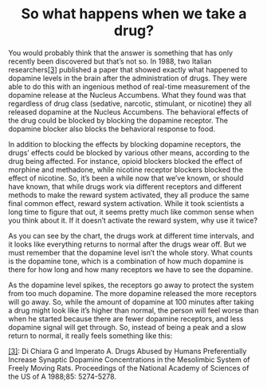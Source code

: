 <center><h1>So what happens when we take a drug?</h1></center>

You would probably think that the answer is something that has only recently been discovered but that’s not so. In 1988, two Italian researchers<a name="ref3" href="#foot3">[3]</a> published a paper that showed exactly what happened to dopamine levels in the brain after the administration of drugs. They were able to do this with an ingenious method of real-time measurement of the dopamine release at the Nucleus Accumbens. What they found was that regardless of drug class (sedative, narcotic, stimulant, or nicotine) they all released dopamine at the Nucleus Accumbens. The behavioral effects of the drug could be blocked by blocking the dopamine receptor. The dopamine blocker also blocks the behavioral response to food.

In addition to blocking the effects by blocking dopamine receptors, the drugs’ effects could be blocked by various other means, according to the drug being affected. For instance, opioid blockers blocked the effect of morphine and methadone, while nicotine receptor blockers blocked the effect of nicotine. So, it’s been a while now that we’ve known, or should have known, that while drugs work via different receptors and different methods to make the reward system activated, they all produce the same final common effect, reward system activation. While it took scientists a long time to figure that out, it seems pretty much like common sense when you think about it. If it doesn’t activate the reward system, why use it twice?



As you can see by the chart, the drugs work at different time intervals, and it looks like everything returns to normal after the drugs wear off. But we must remember that the dopamine level isn’t the whole story. What counts is the dopamine tone, which is a combination of how much dopamine is there for how long and how many receptors we have to see the dopamine.

As the dopamine level spikes, the receptors go away to protect the system from too much dopamine. The more dopamine released the more receptors will go away. So, while the amount of dopamine at 100 minutes after taking a drug might look like it’s higher than normal, the person will feel worse than when he started because there are fewer dopamine receptors, and less dopamine signal will get through. So, instead of being a peak and a slow return to normal, it really feels something like this:


<a name="foot3" href="#ref3">[3]</a>: Di Chiara G and Imperato A. Drugs Abused by Humans Preferentially Increase Synaptic Dopamine Concentrations in the Mesolimbic System of Freely Moving Rats. Proceedings of the National Academy of Sciences of the US of A 1988;85: 5274-5278.
